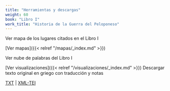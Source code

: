 ```yaml
---
title: "Herramientas y descargas"
weight: 60
book: "Libro I"
work_title: "Historia de la Guerra del Peloponeso"
---
```

Ver mapa de los lugares citados en el Libro I

[Ver mapas]({{< relref "/mapas/_index.md" >}})

Ver nube de palabras del Libro I

[Ver visualizaciones]({{< relref "/visualizaciones/_index.md" >}})
Descargar texto original en griego con traducción y notas

<a href="https://corpusabierto.com/libros/guerra-del-peloponeso/formatos/tucidides/lib1/txt/09_asamblea-liga-peloponeso-119-125.txt" target="_blank">TXT</a> | <a href="https://corpusabierto.com/libros/guerra-del-peloponeso/formatos/tucidides/lib1/xml-tei/09_asamblea-liga-peloponeso-119-125.xml" target="_blank">XML-TEI</a>